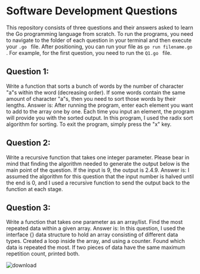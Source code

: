 # Software Development Questions 

This repository consists of three questions and their answers asked to learn the Go programming language from scratch. To run the programs, you need to navigate to the folder of each question in your terminal and then execute your ``` .go  ``` file. After positioning, you can run your file as ``` go run filename.go  ```. For example, for the first question, you need to run the ``` Q1.go  ``` file.

## Question 1:
Write a function that sorts a bunch of words by the number of character "a"s within the word (decreasing order). If some words contain the same amount of character "a"s, then you need to sort those words by their lengths.
Answer is:
After running the program, enter each element you want to add to the array one by one. Each time you input an element, the program will provide you with the sorted output. In this program, I used the radix sort algorithm for sorting. To exit the program, simply press the "x" key.

## Question 2:
Write a recursive function that takes one integer parameter. Please bear in mind that finding the algorithm needed to generate the output below is the main point of the question. If the input is 9, the output is 2.4.9.
Answer is:
I assumed the algorithm for this question that the input number is halved until the end is 0, and I used a recursive function to send the output back to the function at each stage.

## Question 3:
Write a function that takes one parameter as an array/list. Find the most repeated data within a given array.
Answer is:
In this question, I used the interface {} data structure to hold an array consisting of different data types. Created a loop inside the array, and using a counter. Found which data is repeated the most. If two pieces of data have the same maximum repetition count, printed both.

![download](https://github.com/fatmaerciyas/Fill-Labs-Software-Development-Question-Set/assets/55760365/a5bdf3b8-b520-46d8-b6f8-df069244fe3b)

